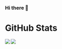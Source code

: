 ### Hi there 👋

<!--
**wanghm/wanghm** is a ✨ _special_ ✨ repository because its `README.md` (this file) appears on your GitHub profile.

Here are some ideas to get you started:

- 🔭 I’m currently working on ...
- 🌱 I’m currently learning ...
- 👯 I’m looking to collaborate on ...
- 🤔 I’m looking for help with ...
- 💬 Ask me about ...
- 📫 How to reach me: ...
- 😄 Pronouns: ...
- ⚡ Fun fact: ...
-->


<!--
<img width=800 src="https://github-profile-trophy.vercel.app/?username=wanghm&column=8&theme=flat&no-frame=true&rank=-B,-C"/>
-->


# GitHub Stats
<a href="https://github.com/anuraghazra/github-readme-stats">
  <img align="left" src="https://github-readme-stats.vercel.app/api?username=wanghm&count_private=true&show_icons=true" />
</a>
<a href="https://github.com/anuraghazra/github-readme-stats">
  <img align="left" src="https://github-readme-stats.vercel.app/api/top-langs/?username=wanghm" />
</a>

<!--
[![My GitHub Stats](https://github-readme-stats.vercel.app/api?username=wanghm&count_private=true&show_icons=true&theme=transparent)](https://github.com/wanghm/github-readme-stats)

[![Top Langs](https://github-readme-stats.vercel.app/api/top-langs/?username=wanghm&theme=transparent)](https://github.com/wanghm/github-readme-stats)
-->

<!--

<div>
  <img height="170" align="left" src="https://github-readme-stats.vercel.app/api?username=wanghm&count_private=true&include_all_commits=true" />
  <img src="https://github-readme-stats.vercel.app/api/top-langs/?username=wanghm&layout=compact" />
</div>
-->
